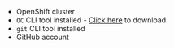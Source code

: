 - OpenShift cluster
- ```OC``` CLI tool installed - [Click here](https://access.redhat.com/downloads/content/290/ver=4.9/rhel---7/4.9.0/x86_64/product-software) to download
- `git` CLI tool installed
- GitHub account
